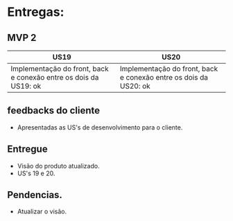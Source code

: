 # Entregas:

## MVP 2

US19 | US20 
-----|-----
Implementação do front, back e conexão entre os dois da US19: ok | Implementação do front, back e conexão entre os dois da US20: ok 
                 
## feedbacks do cliente

- Apresentadas as US's de desenvolvimento para o cliente.

## Entregue

- Visão do produto atualizado.
- US's 19 e 20.

## Pendencias.

- Atualizar o visão.